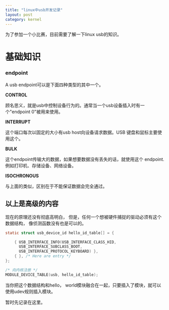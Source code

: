 ```yaml
---
title: "linux中usb开发记录"
layout: post
category: kernel
---
```


为了参加一个小比赛，目前需要了解一下linux usb的知识。

# 基础知识

### endpoint

A usb endpoint可以是下面四种类型的其中一个。

__CONTROL__

顾名思义，就是usb中控制设备行为的。通常当一个usb设备插入时有一个"endpoint 0"被用来使用。

__INTERRUPT__

这个端口每次以固定的大小有usb host向设备请求数据。USB 键盘和鼠标主要使用这个。

__BULK__

这个endpoint传输大的数据，如果想要数据没有丢失的话，就使用这个 endpoint.例如打印机、存储设备、网络设备。

__ISOCHRONOUS__

与上面的类似，区别在于不能保证数据会完全通过。


## 以上是高级的内容
现在的原理还没有彻底高明白， 但是，任何一个想被硬件捕捉的驱动必须有这个数据结构， 像侦测函数没有也是可以的。


```c
static struct usb_device_id hello_id_table[] = {

	{ USB_INTERFACE_INFO(USB_INTERFACE_CLASS_HID,
	  USB_INTERFACE_SUBCLASS_BOOT,
	  USB_INTERFACE_PROTOCOL_KEYBOARD) },
	{ }, /* Here are entry */
};

/* 向内核注册 */
MODULE_DEVICE_TABLE(usb, hello_id_table);
```

当你把这个数据结构和hello， world模块融合在一起，只要插入了模块，就可以使用udev规则插入模块。

暂时先记录在这里。
